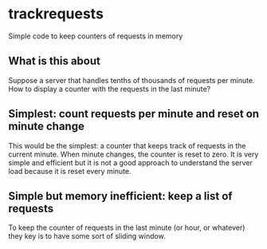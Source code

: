 # trackrequests
Simple code to keep counters of requests in memory

## What is this about
Suppose a server that handles tenths of thousands of requests per minute.
How to display a counter with the requests in the last minute?

## Simplest: count requests per minute and reset on minute change
This would be the simplest: a counter that keeps track of requests in the current minute. When minute changes, the counter is reset to zero.
It is very simple and efficient but it is not a good approach to understand the server load because it is reset every minute.

## Simple but memory inefficient: keep a list of requests
To keep the counter of requests in the last minute (or hour, or whatever) they key is to have some sort of sliding window.


